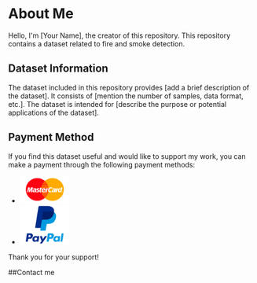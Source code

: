 # About Me

Hello, I'm [Your Name], the creator of this repository. This repository
contains a dataset related to fire and smoke detection.

## Dataset Information

The dataset included in this repository provides [add a brief description
of the dataset]. It consists of [mention the number of samples, data
format, etc.]. The dataset is intended for [describe the purpose or
potential applications of the dataset].

## Payment Method

If you find this dataset useful and would like to support my work, you can make a payment through the following payment methods:

- <img src="./logo/mastercard.jpg" alt="Mastercard" width="100">
- <a href="https://www.paypal.com/paypalme/huywang99"><img src="./logo/paypal.jpg" alt="PayPal" width="100"></a>

Thank you for your support!

##Contact me
